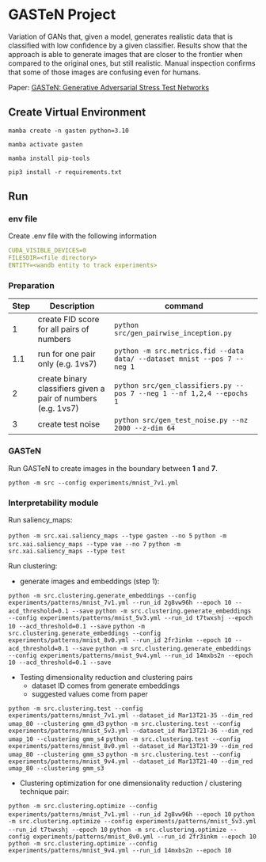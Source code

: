 # GASTeN Project

Variation of GANs that, given a model, generates realistic data that is classiﬁed with low conﬁdence by a given classiﬁer. Results show that the approach is able to generate images that are closer to the frontier when compared to the original ones, but still realistic. Manual inspection conﬁrms that some of those images are confusing even for humans.

Paper: [GASTeN: Generative Adversarial Stress Test Networks](https://link.springer.com/epdf/10.1007/978-3-031-30047-9_8?sharing_token=XGbq9zmVBDFAEaM4r1AAp_e4RwlQNchNByi7wbcMAY55SAL6inraGCkI72KOuzssTzewKWv51v_1pft7j7WJRbiAzL0vaTmG2vf4gs1QhnZ3lV72H7zSKLWQESXZjq5-1pg77WEnt2EHZaN2b51chvHsO6TW3tiGXSVhUgy87Ts%3D)

## Create Virtual Environment

```ssh
mamba create -n gasten python=3.10

mamba activate gasten

mamba install pip-tools

pip3 install -r requirements.txt
```

## Run

### env file

Create .env file with the following information
```yaml
CUDA_VISIBLE_DEVICES=0
FILESDIR=<file directory>
ENTITY=<wandb entity to track experiments>
```

### Preparation

| Step | Description                                                   | command                                                                |
|------|---------------------------------------------------------------|------------------------------------------------------------------------|
| 1    | create FID score for all pairs of numbers                     | `python src/gen_pairwise_inception.py`                                   |
| 1.1  | run for one pair only (e.g. 1vs7)                             | `python -m src.metrics.fid --data data/ --dataset mnist --pos 7 --neg 1` |
| 2    | create binary classifiers given a pair of numbers (e.g. 1vs7) | `python src/gen_classifiers.py --pos 7 --neg 1 --nf 1,2,4 --epochs 1`    |
| 3    | create test noise                                             | `python src/gen_test_noise.py --nz 2000 --z-dim 64`                      |

### GASTeN

Run GASTeN to create images in the boundary between **1** and **7**.

`python -m src --config experiments/mnist_7v1.yml`

### Interpretability module

Run saliency_maps:

`python -m src.xai.saliency_maps --type gasten --no 5`
`python -m src.xai.saliency_maps --type vae --no 7`
`python -m src.xai.saliency_maps --type test`

Run clustering:

- generate images and embeddings (step 1):

`python -m src.clustering.generate_embeddings --config experiments/patterns/mnist_7v1.yml --run_id 2g8vw96h --epoch 10 --acd_threshold=0.1 --save`
`python -m src.clustering.generate_embeddings --config experiments/patterns/mnist_5v3.yml --run_id t7twxshj --epoch 10 --acd_threshold=0.1 --save`
`python -m src.clustering.generate_embeddings --config experiments/patterns/mnist_8v0.yml --run_id 2fr3inkm --epoch 10 --acd_threshold=0.1 --save`
`python -m src.clustering.generate_embeddings --config experiments/patterns/mnist_9v4.yml --run_id 14mxbs2n --epoch 10 --acd_threshold=0.1 --save`

- Testing dimensionality reduction and clustering pairs 
    - dataset ID comes from generate embeddings
    - suggested values come from paper

`python -m src.clustering.test --config experiments/patterns/mnist_7v1.yml --dataset_id Mar13T21-35 --dim_red umap_80 --clustering gmm_d3`
`python -m src.clustering.test --config experiments/patterns/mnist_5v3.yml --dataset_id Mar13T21-36 --dim_red umap_10 --clustering gmm_s4`
`python -m src.clustering.test --config experiments/patterns/mnist_8v0.yml --dataset_id Mar13T21-39 --dim_red umap_80 --clustering gmm_s3`
`python -m src.clustering.test --config experiments/patterns/mnist_9v4.yml --dataset_id Mar13T21-40 --dim_red umap_80 --clustering gmm_s3`

- Clustering optimization for one dimensionality reduction / clustering technique pair:

`python -m src.clustering.optimize --config experiments/patterns/mnist_7v1.yml --run_id 2g8vw96h --epoch 10`
`python -m src.clustering.optimize --config experiments/patterns/mnist_5v3.yml --run_id t7twxshj --epoch 10`
`python -m src.clustering.optimize --config experiments/patterns/mnist_8v0.yml --run_id 2fr3inkm --epoch 10`
`python -m src.clustering.optimize --config experiments/patterns/mnist_9v4.yml --run_id 14mxbs2n --epoch 10`